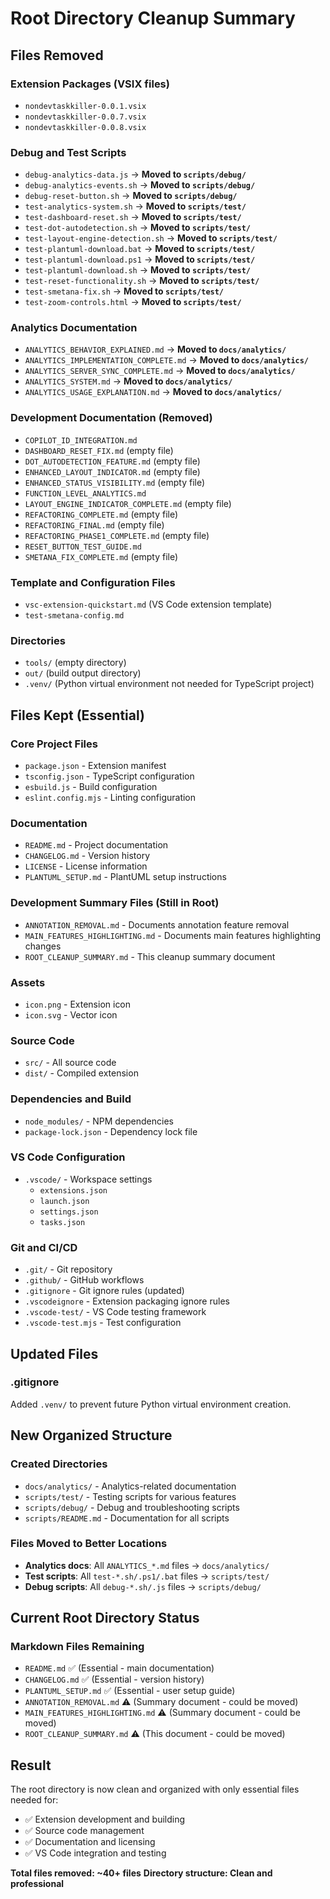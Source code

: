 # Root Directory Cleanup Summary

## Files Removed

### Extension Packages (VSIX files)
- `nondevtaskkiller-0.0.1.vsix`
- `nondevtaskkiller-0.0.7.vsix` 
- `nondevtaskkiller-0.0.8.vsix`

### Debug and Test Scripts
- `debug-analytics-data.js` → **Moved to `scripts/debug/`**
- `debug-analytics-events.sh` → **Moved to `scripts/debug/`**
- `debug-reset-button.sh` → **Moved to `scripts/debug/`**
- `test-analytics-system.sh` → **Moved to `scripts/test/`**
- `test-dashboard-reset.sh` → **Moved to `scripts/test/`**
- `test-dot-autodetection.sh` → **Moved to `scripts/test/`**
- `test-layout-engine-detection.sh` → **Moved to `scripts/test/`**
- `test-plantuml-download.bat` → **Moved to `scripts/test/`**
- `test-plantuml-download.ps1` → **Moved to `scripts/test/`**
- `test-plantuml-download.sh` → **Moved to `scripts/test/`**
- `test-reset-functionality.sh` → **Moved to `scripts/test/`**
- `test-smetana-fix.sh` → **Moved to `scripts/test/`**
- `test-zoom-controls.html` → **Moved to `scripts/test/`**

### Analytics Documentation
- `ANALYTICS_BEHAVIOR_EXPLAINED.md` → **Moved to `docs/analytics/`**
- `ANALYTICS_IMPLEMENTATION_COMPLETE.md` → **Moved to `docs/analytics/`**
- `ANALYTICS_SERVER_SYNC_COMPLETE.md` → **Moved to `docs/analytics/`**
- `ANALYTICS_SYSTEM.md` → **Moved to `docs/analytics/`**
- `ANALYTICS_USAGE_EXPLANATION.md` → **Moved to `docs/analytics/`**

### Development Documentation (Removed)
- `COPILOT_ID_INTEGRATION.md`
- `DASHBOARD_RESET_FIX.md` (empty file)
- `DOT_AUTODETECTION_FEATURE.md` (empty file)
- `ENHANCED_LAYOUT_INDICATOR.md` (empty file)
- `ENHANCED_STATUS_VISIBILITY.md` (empty file)
- `FUNCTION_LEVEL_ANALYTICS.md`
- `LAYOUT_ENGINE_INDICATOR_COMPLETE.md` (empty file)
- `REFACTORING_COMPLETE.md` (empty file)
- `REFACTORING_FINAL.md` (empty file)
- `REFACTORING_PHASE1_COMPLETE.md` (empty file)
- `RESET_BUTTON_TEST_GUIDE.md`
- `SMETANA_FIX_COMPLETE.md` (empty file)

### Template and Configuration Files
- `vsc-extension-quickstart.md` (VS Code extension template)
- `test-smetana-config.md`

### Directories
- `tools/` (empty directory)
- `out/` (build output directory)
- `.venv/` (Python virtual environment not needed for TypeScript project)

## Files Kept (Essential)

### Core Project Files
- `package.json` - Extension manifest
- `tsconfig.json` - TypeScript configuration
- `esbuild.js` - Build configuration
- `eslint.config.mjs` - Linting configuration

### Documentation
- `README.md` - Project documentation
- `CHANGELOG.md` - Version history
- `LICENSE` - License information
- `PLANTUML_SETUP.md` - PlantUML setup instructions

### Development Summary Files (Still in Root)
- `ANNOTATION_REMOVAL.md` - Documents annotation feature removal
- `MAIN_FEATURES_HIGHLIGHTING.md` - Documents main features highlighting changes
- `ROOT_CLEANUP_SUMMARY.md` - This cleanup summary document

### Assets
- `icon.png` - Extension icon
- `icon.svg` - Vector icon

### Source Code
- `src/` - All source code
- `dist/` - Compiled extension

### Dependencies and Build
- `node_modules/` - NPM dependencies
- `package-lock.json` - Dependency lock file

### VS Code Configuration
- `.vscode/` - Workspace settings
  - `extensions.json`
  - `launch.json`
  - `settings.json`
  - `tasks.json`

### Git and CI/CD
- `.git/` - Git repository
- `.github/` - GitHub workflows
- `.gitignore` - Git ignore rules (updated)
- `.vscodeignore` - Extension packaging ignore rules
- `.vscode-test/` - VS Code testing framework
- `.vscode-test.mjs` - Test configuration

## Updated Files

### .gitignore
Added `.venv/` to prevent future Python virtual environment creation.

## New Organized Structure

### Created Directories
- `docs/analytics/` - Analytics-related documentation
- `scripts/test/` - Testing scripts for various features
- `scripts/debug/` - Debug and troubleshooting scripts
- `scripts/README.md` - Documentation for all scripts

### Files Moved to Better Locations
- **Analytics docs**: All `ANALYTICS_*.md` files → `docs/analytics/`
- **Test scripts**: All `test-*.sh/.ps1/.bat` files → `scripts/test/`
- **Debug scripts**: All `debug-*.sh/.js` files → `scripts/debug/`

## Current Root Directory Status

### Markdown Files Remaining
- `README.md` ✅ (Essential - main documentation)
- `CHANGELOG.md` ✅ (Essential - version history)
- `PLANTUML_SETUP.md` ✅ (Essential - user setup guide)
- `ANNOTATION_REMOVAL.md` ⚠️ (Summary document - could be moved)
- `MAIN_FEATURES_HIGHLIGHTING.md` ⚠️ (Summary document - could be moved)
- `ROOT_CLEANUP_SUMMARY.md` ⚠️ (This document - could be moved)

## Result
The root directory is now clean and organized with only essential files needed for:
- ✅ Extension development and building
- ✅ Source code management
- ✅ Documentation and licensing
- ✅ VS Code integration and testing

**Total files removed: ~40+ files**
**Directory structure: Clean and professional**

